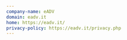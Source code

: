 ```yaml
---
company-name: eADV
domain: eadv.it
home: https://eadv.it/
privacy-policy: https://eadv.it/privacy.php
---
```




